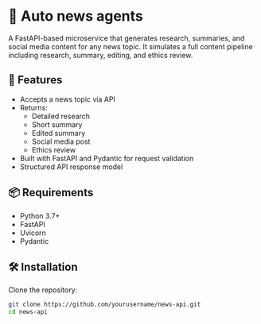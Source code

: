 # 📰 Auto news agents 

A FastAPI-based microservice that generates research, summaries, and social media content for any news topic. It simulates a full content pipeline including research, summary, editing, and ethics review.

## 🚀 Features

- Accepts a news topic via API
- Returns:
  - Detailed research
  - Short summary
  - Edited summary
  - Social media post
  - Ethics review
- Built with FastAPI and Pydantic for request validation
- Structured API response model

## 📦 Requirements

- Python 3.7+
- FastAPI
- Uvicorn
- Pydantic

## 🛠️ Installation

Clone the repository:

```bash
git clone https://github.com/yourusername/news-api.git
cd news-api
